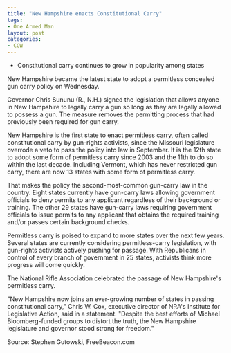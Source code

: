 ```yaml
---
title: "New Hampshire enacts Constitutional Carry"
tags:
- One Armed Man
layout: post
categories:
- CCW
---
```


- Constitutional carry continues to grow in popularity among states

New Hampshire became the latest state to adopt a permitless concealed gun carry policy on Wednesday.

Governor Chris Sununu (R., N.H.) signed the legislation that allows anyone in New Hampshire to legally carry a gun so long as they are legally allowed to possess a gun. The measure removes the permitting process that had previously been required for gun carry.

New Hampshire is the first state to enact permitless carry, often called constitutional carry by gun-rights activists, since the Missouri legislature overrode a veto to pass the policy into law in September. It is the 12th state to adopt some form of permitless carry since 2003 and the 11th to do so within the last decade. Including Vermont, which has never restricted gun carry, there are now 13 states with some form of permitless carry.

That makes the policy the second-most-common gun-carry law in the country. Eight states currently have gun-carry laws allowing government officials to deny permits to any applicant regardless of their background or training. The other 29 states have gun-carry laws requiring government officials to issue permits to any applicant that obtains the required training and/or passes certain background checks.

Permitless carry is poised to expand to more states over the next few years. Several states are currently considering permitless-carry legislation, with gun-rights activists actively pushing for passage. With Republicans in control of every branch of government in 25 states, activists think more progress will come quickly.

The National Rifle Association celebrated the passage of New Hampshire's permitless carry.

"New Hampshire now joins an ever-growing number of states in passing constitutional carry," Chris W. Cox, executive director of NRA's Institute for Legislative Action, said in a statement. "Despite the best efforts of Michael Bloomberg-funded groups to distort the truth, the New Hampshire legislature and governor stood strong for freedom."

Source: Stephen Gutowski, FreeBeacon.com